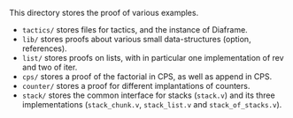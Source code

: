 This directory stores the proof of various examples.

* `tactics/` stores files for tactics, and the instance of Diaframe.
* `lib/` stores proofs about various small data-structures (option, references).
* `list/` stores proofs on lists, with in particular one implementation
  of rev and two of iter.
* `cps/` stores a proof of the factorial in CPS, as well as append in
  CPS.
* `counter/` stores a proof for different implantations of counters.
* `stack/` stores the common interface for stacks (`stack.v`) and its
  three implementations (`stack_chunk.v`, `stack_list.v` and `stack_of_stacks.v`).
